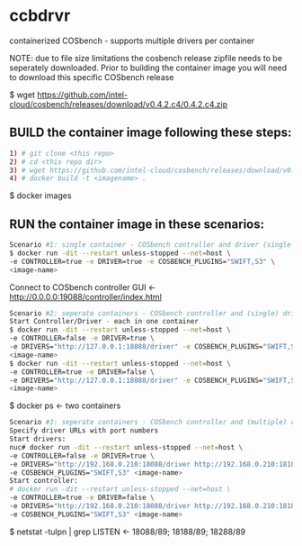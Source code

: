 # ccbdrvr
containerized COSbench - supports multiple drivers per container

NOTE: due to file size limitations the cosbench release zipfile needs to be seperately downloaded.
Prior to building the container image you will need to download this specific COSbench release

$ wget 
https://github.com/intel-cloud/cosbench/releases/download/v0.4.2.c4/0.4.2.c4.zip

## BUILD the container image following these steps:
```bash
1) # git clone <this repo>
2) # cd <this repo dir>
3) # wget https://github.com/intel-cloud/cosbench/releases/download/v0.4.2.c4/0.4.2.c4.zip
4) # docker build -t <imagename> .
```
$ docker images

## RUN the container image in these scenarios:
```bash
Scenario #1: single container - COSbench controller and driver (single driver)
$ docker run -dit --restart unless-stopped --net=host \
-e CONTROLLER=true -e DRIVER=true -e COSBENCH_PLUGINS="SWIFT,S3" \
<image-name>
```
Connect to COSbench controller GUI    ← http://0.0.0.0:19088/controller/index.html

```bash
Scenario #2: seperate containers - COSbench controller and (single) driver
Start Controller/Driver - each in one container
$ docker run -dit --restart unless-stopped --net=host \
-e CONTROLLER=false -e DRIVER=true \
-e DRIVERS="http://127.0.0.1:18088/driver" -e COSBENCH_PLUGINS="SWIFT,S3" \
<image-name>
$ docker run -dit --restart unless-stopped --net=host \
-e CONTROLLER=true -e DRIVER=false \
-e DRIVERS="http://127.0.0.1:18088/driver" -e COSBENCH_PLUGINS="SWIFT,S3" \
<image-name>
```
$ docker ps              ← two containers

```bash
Scenario #3: seperate containers - COSbench controller and (multiple) drivers
Specify driver URLs with port numbers
Start drivers:
nuc# docker run -dit --restart unless-stopped --net=host \
-e CONTROLLER=false -e DRIVER=true \
-e DRIVERS="http://192.168.0.210:18088/driver http://192.168.0.210:18188/driver http://192.168.0.210:18288/driver" \
-e COSBENCH_PLUGINS="SWIFT,S3" <image-name>
Start controller:
# docker run -dit --restart unless-stopped --net=host \
-e CONTROLLER=true -e DRIVER=false \
-e DRIVERS="http://192.168.0.210:18088/driver http://192.168.0.210:18188/driver http://192.168.0.210:18288/driver" \
-e COSBENCH_PLUGINS="SWIFT,S3" <image-name>
```
$ netstat -tulpn | grep LISTEN       ← 18088/89; 18188/89; 18288/89
